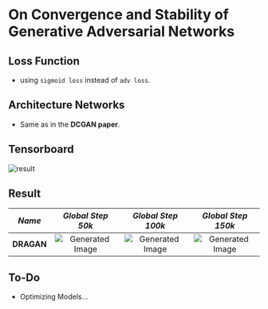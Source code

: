# On Convergence and Stability of Generative Adversarial Networks

## Loss Function

* using ```sigmoid loss``` instead of ```adv loss```.

## Architecture Networks

* Same as in the **DCGAN paper**.

## Tensorboard

![result](https://github.com/kozistr/Awesome-GANs/blob/master/DRAGAN/dragan_tb.png)

## Result

*Name* | *Global Step 50k* | *Global Step 100k* | *Global Step 150k*
:---: | :---: | :---: | :---:
**DRAGAN**     | ![Generated Image](https://github.com/kozistr/Awesome-GANs/blob/master/DRAGAN/gen_img/train_80_50000.png) | ![Generated Image](https://github.com/kozistr/Awesome-GANs/blob/master/DRAGAN/gen_img/train_160_100000.png) | ![Generated Image](https://github.com/kozistr/Awesome-GANs/blob/master/DRAGAN/gen_img/train_240_150000.png)

## To-Do
* Optimizing Models...